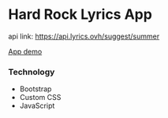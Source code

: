# Hard Rock Lyrics App

api link: https://api.lyrics.ovh/suggest/summer

[App demo](http://faisalcep.github.io/hard-rock)

### Technology

- Bootstrap
- Custom CSS
- JavaScript
